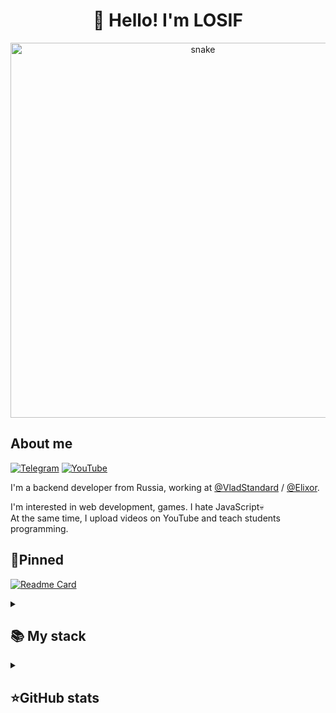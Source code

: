 <h1 align="center">👋 Hello! I'm LOSIF </h1>

<p align="center">
 <img width="600" src="assets/github-snake.svg" alt="snake"/>
</p>

## About me
[![Telegram](https://img.shields.io/badge/-Telegram-2CA5E0?style=flat&logo=telegram&logoColor=white)](https://tlgg.ru/BaggerFast)
[![YouTube](https://img.shields.io/badge/-YouTube-FF0000?style=flat&logo=youtube&logoColor=white)](https://www.youtube.com/c/baggerfast)

I'm a backend developer from Russia, working at [@VladStandard](https://github.com/VladStandard) / [@Elixor](https://github.com/ElixorTeam).  

I'm interested in web development, games. I hate JavaScript💀  
At the same time, I upload videos on YouTube and teach students programming.

## 📌Pinned
[![Readme Card](https://github-readme-stats.vercel.app/api/pin/?username=BaggerFast&repo=ItManuals&theme=dracula&bg_color=00000000&)](https://github.com/BaggerFast/ItManuals)


<details align="left">
  <summary><h2><b>📚 My stack</b></h2></summary>
  <p>
    <h3>Langs</h3>
    <img src="https://skillicons.dev/icons?i=dotnet,cs,cpp,py,java,html,css,postgres,sqlite&perline=7" />
    <h3>Frameworks / Tools</h3>
    <img src="https://skillicons.dev/icons?i=unity,gradle,spring,linux,hibernate,githubactions,django,docker,git,bootstrap&perline=7" />
    <h3>Software</h3>
    <img src="https://skillicons.dev/icons?i=visualstudio,idea,neovim,postman,ultimate&perline=7" />
    <br>
  </p>
</details>


<details align="left">
  <summary><h2><b>⭐GitHub stats</b></h2></summary>
  <p>
   <img src="https://github-readme-stats.vercel.app/api/top-langs/?username=BaggerFast&theme=dracula&layout=compact&hide_border=true&bg_color=00000000" />
   <br>
   <img src="https://github-readme-stats.vercel.app/api?username=BaggerFast&count_private=true&show_icons=true&theme=dracula&hide_border=true&bg_color=00000000" />
    <br>
   <img src="https://metrics.lecoq.io/baggerfast" />
  </p>
</details>
